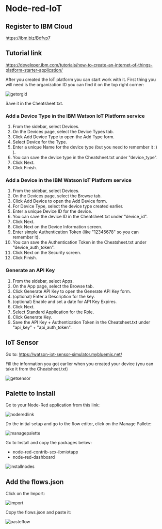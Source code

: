 # Node-red-IoT

## Register to IBM Cloud

https://ibm.biz/Bdfvp7

## Tutorial link

https://developer.ibm.com/tutorials/how-to-create-an-internet-of-things-platform-starter-application/

After you created the IoT platform you can start work with it.
First thing you will need is the organization ID you can find it on the top right corner:

![getorgid](./images/getorgid.png)

Save it in the Cheatsheet.txt.

### Add a Device Type in the IBM Watson IoT Platform service
1) From the sidebar, select Devices.
2) On the Devices page, select the Device Types tab.
3) Click Add Device Type to open the Add Type form.
4) Select Device for the Type.
5) Enter a unique Name for the device type (but you need to remember it :) ).
6) You can save the device type in the Cheatsheet.txt under "device_type".
7) Click Next.
8) Click Finish.

### Add a Device in the IBM Watson IoT Platform service
1) From the sidebar, select Devices.
2) On the Devices page, select the Browse tab.
3) Click Add Device to open the Add Device form.
4) For Device Type, select the device type created earlier.
5) Enter a unique Device ID for the device.
6) You can save the device ID in the Cheatsheet.txt under "device_id".
7) Click Next.
8) Click Next on the Device Information screen.
9) Enter simple Authentication Token (like "12345678" so you can remember it).
10) You can save the Authentication Token in the Cheatsheet.txt under "device_auth_token".
11) Click Next on the Security screen.
12) Click Finish.

### Generate an API Key
1) From the sidebar, select Apps.
2) On the App page, select the Browse tab.
3) Click Generate API Key to open the Generate API Key form.
4) (optional) Enter a Description for the key.
5) (optional) Enable and set a date for API Key Expires.
6) Click Next.
7) Select Standard Application for the Role.
8) Click Generate Key.
9) Save the API Key + Authentication Token in the Cheatsheet.txt under "api_key" + "api_auth_token".

## IoT Sensor

Go to: https://watson-iot-sensor-simulator.mybluemix.net/

Fill the information you got earlier when you created your device (you can take it from the Cheatsheet.txt)

![getsensor](./images/getsensor.png)

## Palette to Install

Go to your Node-Red application from this link:

![noderedlink](./images/noderedlink.png)

Do the initial setup and go to the flow editor, click on the Manage Pallete:

![managepalette](./images/managepalette.png)

Go to Install and copy the packages below:
- node-red-contrib-scx-ibmiotapp
- node-red-dashboard

![installnodes](./images/installnodes.png)

## Add the flows.json

Click on the Import:

![import](./images/import.png)

Copy the flows.json and paste it:

![pasteflow](./images/pasteflow.png)
